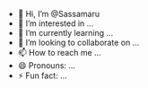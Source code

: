 - 👋 Hi, I’m @Sassamaru
- 👀 I’m interested in ...
- 🌱 I’m currently learning ...
- 💞️ I’m looking to collaborate on ...
- 📫 How to reach me ...
- 😄 Pronouns: ...
- ⚡ Fun fact: ...

<!---
Sassamaru/Sassamaru is a ✨ special ✨ repository because its `README.md` (this file) appears on your GitHub profile.
You can click the Preview link to take a look at your changes.
--->
